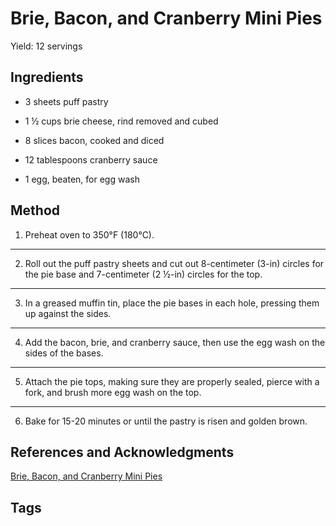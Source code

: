 # Brie, Bacon, and Cranberry Mini Pies

Yield: 12 servings

## Ingredients

- 3 sheets puff pastry

- 1 ½ cups brie cheese, rind removed and cubed

- 8 slices bacon, cooked and diced

- 12 tablespoons cranberry sauce

- 1 egg, beaten, for egg wash


## Method

1. Preheat oven to 350°F (180°C).
---
2. Roll out the puff pastry sheets and cut out 8-centimeter (3-in) circles for the pie base and 7-centimeter (2 ½-in) circles for the top.
---
3. In a greased muffin tin, place the pie bases in each hole, pressing them up against the sides.
---
4. Add the bacon, brie, and cranberry sauce, then use the egg wash on the sides of the bases.
---
5. Attach the pie tops, making sure they are properly sealed, pierce with a fork, and brush more egg wash on the top.
---
6. Bake for 15-20 minutes or until the pastry is risen and golden brown.

## References and Acknowledgments

[Brie, Bacon, and Cranberry Mini Pies](https://tasty.co/recipe/brie-bacon-and-cranberry-mini-pies)

## Tags


